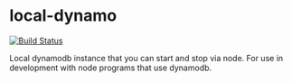 # local-dynamo

[![Build Status](https://secure.travis-ci.org/apto/local-dynamo.png)](http://travis-ci.org/apto/local-dynamo)

Local dynamodb instance that you can start and stop via node.
For use in development with node programs that use dynamodb.
